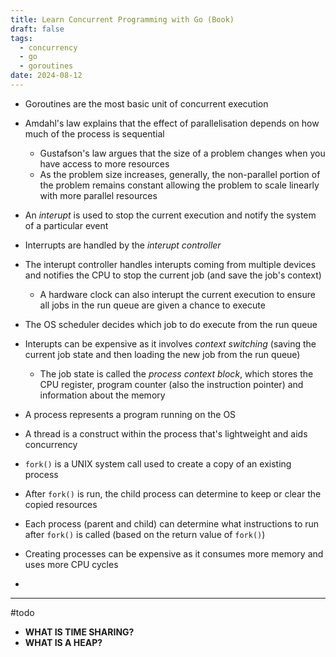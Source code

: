 ```yaml
---
title: Learn Concurrent Programming with Go (Book)
draft: false
tags:
  - concurrency
  - go
  - goroutines
date: 2024-08-12
---
```


- Goroutines are the most basic unit of concurrent execution

- Amdahl's law explains that the effect of parallelisation depends on how much of the process is sequential

  - Gustafson's law argues that the size of a problem changes when you have access to more resources
  - As the problem size increases, generally, the non-parallel portion of the problem remains constant allowing the problem to scale linearly with more parallel resources

- An _interupt_ is used to stop the current execution and notify the system of a particular event
- Interrupts are handled by the _interupt controller_
- The interupt controller handles interupts coming from multiple devices and notifies the CPU to stop the current job (and save the job's context)
  - A hardware clock can also interupt the current execution to ensure all jobs in the run queue are given a chance to execute
- The OS scheduler decides which job to do execute from the run queue
- Interupts can be expensive as it involves _context switching_ (saving the current job state and then loading the new job from the run queue)

  - The job state is called the _process context block_, which stores the CPU register, program counter (also the instruction pointer) and information about the memory

- A process represents a program running on the OS
- A thread is a construct within the process that's lightweight and aids concurrency

- `fork()` is a UNIX system call used to create a copy of an existing process
- After `fork()` is run, the child process can determine to keep or clear the copied resources
- Each process (parent and child) can determine what instructions to run after `fork()` is called (based on the return value of `fork()`)
- Creating processes can be expensive as it consumes more memory and uses more CPU cycles
-

---

#todo

- **WHAT IS TIME SHARING?**
- **WHAT IS A HEAP?**
